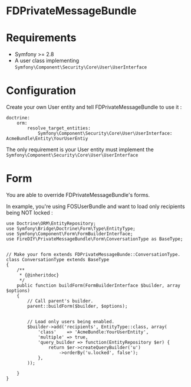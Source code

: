 FDPrivateMessageBundle
====================

# Requirements
* Symfony >= 2.8
* A user class implementing ```Symfony\Component\Security\Core\User\UserInterface```

# Configuration
Create your own User entity and tell FDPrivateMessageBundle to use it :
```
doctrine:
    orm:
        resolve_target_entities:
            Symfony\Component\Security\Core\User\UserInterface: AcmeBundle\Entity\YourUserEntiy
```

The only requirement is your User entity must implement the ```Symfony\Component\Security\Core\User\UserInterface```

# Form
You are able to override FDPrivateMessageBundle's forms.

In example, you're using FOSUserBundle and want to load only recipients being NOT locked :

```
use Doctrine\ORM\EntityRepository;
use Symfony\Bridge\Doctrine\Form\Type\EntityType;
use Symfony\Component\Form\FormBuilderInterface;
use FireDIY\PrivateMessageBundle\Form\ConversationType as BaseType;


// Make your form extends FDPrivateMessageBunde::ConversationType.
class ConversationType extends BaseType
{
    /**
     * {@inheritdoc}
     */
    public function buildForm(FormBuilderInterface $builder, array $options)
    {
        // Call parent's builder.
        parent::buildForm($builder, $options);


        // Load only users being enabled.
        $builder->add('recipients', EntityType::class, array(
            'class'    => 'AcmeBundle:YourUserEntity',
            'multiple' => true,
            'query_builder => function(EntityRepository $er) {
                return $er->createQueryBuilder('u')
                    ->orderBy('u.locked', false');
            },
        ));

    }
}
```